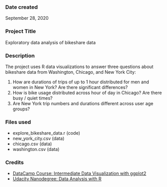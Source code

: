 ### Date created
September 28, 2020

### Project Title
Exploratory data analysis of bikeshare data

### Description
The project uses R data visualizations to answer three questions about bikeshare data from Washington, Chicago, and New York City:
1. How are durations of trips of up to 1 hour distributed for men and women in New York? Are there significant differences?
2. How is bike usage distributed across hour of day in Chicago? Are there busy / quiet times?
3. Are New York trip numbers and durations different across user age groups?

### Files used
* explore_bikeshare_data.r (code)
* new_york_city.csv (data)
* chicago.csv (data)
* washington.csv (data)

### Credits
* [DataCamp Course: Intermediate Data Visualization with ggplot2](https://learn.datacamp.com/courses/data-visualization-with-ggplot2-2)
* [Udacity Nanodegree: Data Analysis with R](https://www.udacity.com/course/data-analysis-with-r--ud651)
